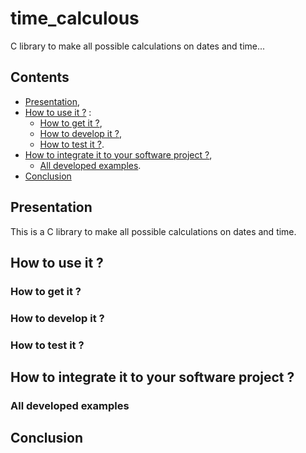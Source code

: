# time_calculous

C library to make all possible calculations on dates and time...

## Contents

* [Presentation](#presentation),
* [How to use it ?](#how_to_use_it) :
  * [How to get it ?](#how_to_get_it),
  * [How to develop it ?](#how_to_develop_it),
  * [How to test it ?](#how_to_test_it).
* [How to integrate it to your software project ?](#how_to_integrate_it_to_your_software_project),
  * [All developed examples](#all_developed_examples).
* [Conclusion](#conclusion)

<a href="presentation"></a>
## Presentation

This is a C library to make all possible calculations on dates and time.

<a href="how_to_use_it"></a>
## How to use it ?

<a href="how_to_get_it"></a>
### How to get it ?

<a href="how_to_develop_it"></a>
### How to develop it ?

<a href="how_to_test_it"></a>
### How to test it ?

<a href="how_to_integrate_it_to_your_software_project"></a>
## How to integrate it to your software project ?

<a href="all_developed_examples"></a>
### All developed examples

<a href="conclusion"></a>
## Conclusion
